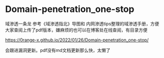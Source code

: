 # Domain-penetration_one-stop
域渗透一条龙
参考《域渗透指北》导图和 内网渗透tips整理的域渗透手册，方便大家查阅上传了pdf版本，嫌麻烦的也可以在博客处在线查阅，有目录方便

https://0range-x.github.io/2022/01/26/Domain-penetration_one-stop/

会跟进漏洞更新。pdf没有md文档更新那么快，太懒了
